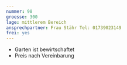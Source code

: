 ```yaml
---
nummer: 98
groesse: 300
lage: mittlerem Bereich
ansprechpartner: Frau Stähr Tel: 01739023149
frei: yes
---
```

- Garten ist bewirtschaftet
- Preis nach Vereinbarung
